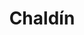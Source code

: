 ---
title: Chaldín
date: 
draft: false

# descripcion
description : Aros colgantes en plata 925.

materials: Plata 925

color: 

dimensions: Largo 2,70 cm

code: 01-01-1043

type: "Aros"

categories: []

price: $3.710,00

price_eftvo: $3.150,00

# Images
# first image will be shown in the product page
images:
  # - image: "images/path_to_image"
  # La ubicacion de las imagenes es imagenes/Aros/Aros.Colgantes/01-01-1043-chaldin
  - image: "./images/aros/colgantes/01-01-1043-chaldin_a.jpg"
  - image: "./images/aros/colgantes/01-01-1043-chaldin_b.jpg"
---